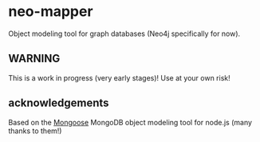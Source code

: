 neo-mapper
==========

Object modeling tool for graph databases (Neo4j specifically for now).

## WARNING
This is a work in progress (very early stages)!  Use at your own risk!


## acknowledgements
Based on the [Mongoose](https://github.com/LearnBoost/mongoose) MongoDB object modeling tool for node.js (many thanks to them!)


